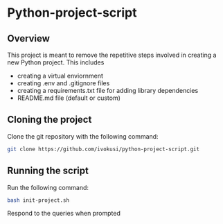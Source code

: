 # Python-project-script

## Overview

This project is meant to remove the repetitive steps involved in creating a new Python project. This includes 

- creating a virtual enviornment
- creating .env and .gitignore files 
- creating a requirements.txt file for adding library dependencies
- README.md file (default or custom)

## Cloning the project

Clone the git repository with the following command:

```bash
git clone https://github.com/ivokusi/python-project-script.git
```

## Running the script

Run the following command:

```bash
bash init-project.sh
```

Respond to the queries when prompted

